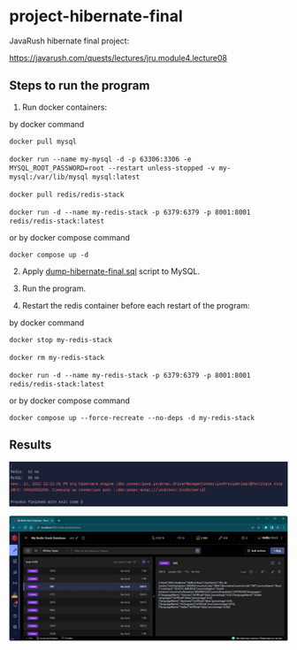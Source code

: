 # project-hibernate-final

JavaRush hibernate final project:

https://javarush.com/quests/lectures/jru.module4.lecture08

## Steps to run the program

1. Run docker containers:

by docker command
```
docker pull mysql

docker run --name my-mysql -d -p 63306:3306 -e MYSQL_ROOT_PASSWORD=root --restart unless-stopped -v my-mysql:/var/lib/mysql mysql:latest

docker pull redis/redis-stack

docker run -d --name my-redis-stack -p 6379:6379 -p 8001:8001 redis/redis-stack:latest
```
or by docker compose command
```
docker compose up -d
```

2. Apply [dump-hibernate-final.sql](./dump-hibernate-final.sql) script to MySQL.


3. Run the program.


4. Restart the redis container before each restart of the program:
    
by docker command
```
docker stop my-redis-stack

docker rm my-redis-stack

docker run -d --name my-redis-stack -p 6379:6379 -p 8001:8001 redis/redis-stack:latest
```
or by docker compose command
```
docker compose up --force-recreate --no-deps -d my-redis-stack
```

## Results

![screenshot](./src/main/resources/result.jpg?raw=true)

![screenshot](./src/main/resources/redis.jpg?raw=true)
